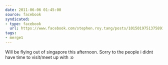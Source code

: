 ```yaml
---
date: 2011-06-06 01:45:00
source: facebook
syndicated:
- type: facebook
  url: https://www.facebook.com/stephen.roy.tang/posts/10150197513758912
tags:
- merge1
---
```


Will be flying out of singapore this afternoon. Sorry to the people i didnt have time to visit/meet up with :o